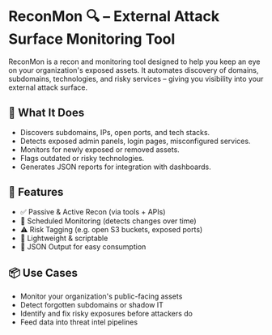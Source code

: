 # ReconMon 🔍 – External Attack Surface Monitoring Tool

ReconMon is a recon and monitoring tool designed to help you keep an eye on your organization's exposed assets. It automates discovery of domains, subdomains, technologies, and risky services – giving you visibility into your external attack surface.

## 🚀 What It Does

- Discovers subdomains, IPs, open ports, and tech stacks.
- Detects exposed admin panels, login pages, misconfigured services.
- Monitors for newly exposed or removed assets.
- Flags outdated or risky technologies.
- Generates JSON reports for integration with dashboards.

## 🔧 Features

- ✅ Passive & Active Recon (via tools + APIs)
- 🔁 Scheduled Monitoring (detects changes over time)
- ⚠️ Risk Tagging (e.g. open S3 buckets, exposed ports)
- 🧠 Lightweight & scriptable
- 📁 JSON Output for easy consumption

## 📦 Use Cases

- Monitor your organization's public-facing assets
- Detect forgotten subdomains or shadow IT
- Identify and fix risky exposures before attackers do
- Feed data into threat intel pipelines